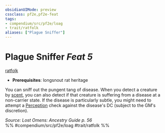 ```yaml
---
obsidianUIMode: preview
cssclass: pf2e,pf2e-feat
tags:
- compendium/src/pf2e/loag
- trait/ratfolk
aliases: ["Plague Sniffer"]
---
```

# Plague Sniffer  *Feat 5*  
[ratfolk](../../rules/traits/ratfolk-b1.md)  

- **Prerequisites**: longsnout rat heritage

You can sniff out the pungent tang of disease. When you detect a creature by [scent](../../rules/abilities/scent.md), you can also detect if that creature is suffering from a disease at a non-carrier state. If the disease is particularly subtle, you might need to attempt a [Perception](../skills.md#Perception) check against the disease's DC (subject to the GM's discretion).

*Source: Lost Omens: Ancestry Guide p. 56*  
%% #compendium/src/pf2e/loag #trait/ratfolk %%